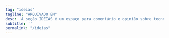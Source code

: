 ```yaml
---
tag: "ideias"
tagline: "ARQUIVADO EM"
desc: 'A seção IDEIAS é um espaço para comentário e opinião sobre tecnologia. Convidamos jornalistas, especialistas e entusiastas a colaborarem com essa seção. Se você tem experiências sobre tecnologia para compartilhar, mande um email para <a href="mailto:nucleo@voltdata.info">nucleo@voltdata.info</a>'
subtitle: ''
permalink: "/ideias"
---
```


